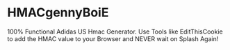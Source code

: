# HMACgennyBoiE
100% Functional Adidas US Hmac Generator. Use Tools like EditThisCookie to add the HMAC value to your Browser and NEVER wait on Splash Again!
